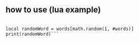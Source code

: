 ## how to use (lua example)

```local words = game:HttpGet("https://raw.githubusercontent.com/6ce/random-word-lua/main/random.lua")

local randomWord = words[math.random(1, #words)]
print(randomWord)```
